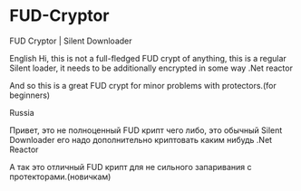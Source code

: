 # FUD-Cryptor
FUD Cryptor | Silent Downloader

English
  Hi, this is not a full-fledged FUD crypt of anything, this is a regular Silent loader, it needs to be additionally encrypted in some way .Net reactor

And so this is a great FUD crypt for minor problems with protectors.(for beginners)


  
 Russia

Привет, это не полноценный FUD крипт чего либо, это обычный Silent Downloader его надо дополнительно криптовать каким нибудь .Net Reactor

А так это отличный FUD крипт для не сильного запаривания с протекторами.(новичкам) 

